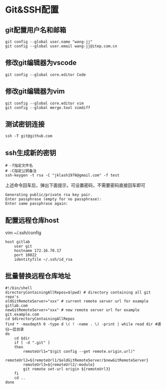 # Git&SSH配置

## git配置用户名和邮箱

```shell
git config --global user.name "wang-jj"
git config --global user.email wang-jj@itep.com.cn
```

## 修改git编辑器为vscode

```shell
git config --global core.editor Code
```

## 修改git编辑器为vim

```shell
git config --global core.editor vim
git config --global merge.tool vimdiff
```

## 测试密钥连接

```shell
ssh -T git@github.com
```

## ssh生成新的密钥

```shell
# -f指定文件名
# -C指定公钥备注
ssh-keygen -t rsa -C "jklash1976@gmail.com" -f test
```

上述命令回车后，弹出下面提示，可设置密码，不需要密码直接回车即可

```shell
Generating public/private rsa key pair.
Enter passphrase (empty for no passphrase):
Enter same passphrase again:
```

## 配置远程仓库host

vim ~/.ssh/config

```shell
host gitlab
    user git
    hostname 172.16.70.17
    port 10022
    identityfile ~/.ssh/id_rsa
```

## 批量替换远程仓库地址

```shell
#!/bin/shell
directoryContainingAllRepos=$(pwd) # directory containing all git repo's
oldGitRemoteServer="xxx" # current remote server url for example gitlab.com
newGitRemoteServer="xxx" # new remote server url for example git.example.com
cd $directoryContainingAllRepos
find * -maxdepth 0 -type d \( ! -name . \) -print | while read dir #递归一层目录
do
    cd $dir
    if [ -d ".git" ]
    then
        remoteUrl1="$(git config --get remote.origin.url)"
        remoteUrl2=${remoteUrl1/$oldGitRemoteServer/$newGitRemoteServer}
        remoteUrl3=${remoteUrl2/-module}
        git remote set-url origin ${remoteUrl3}
    fi
    cd ..
done
```
